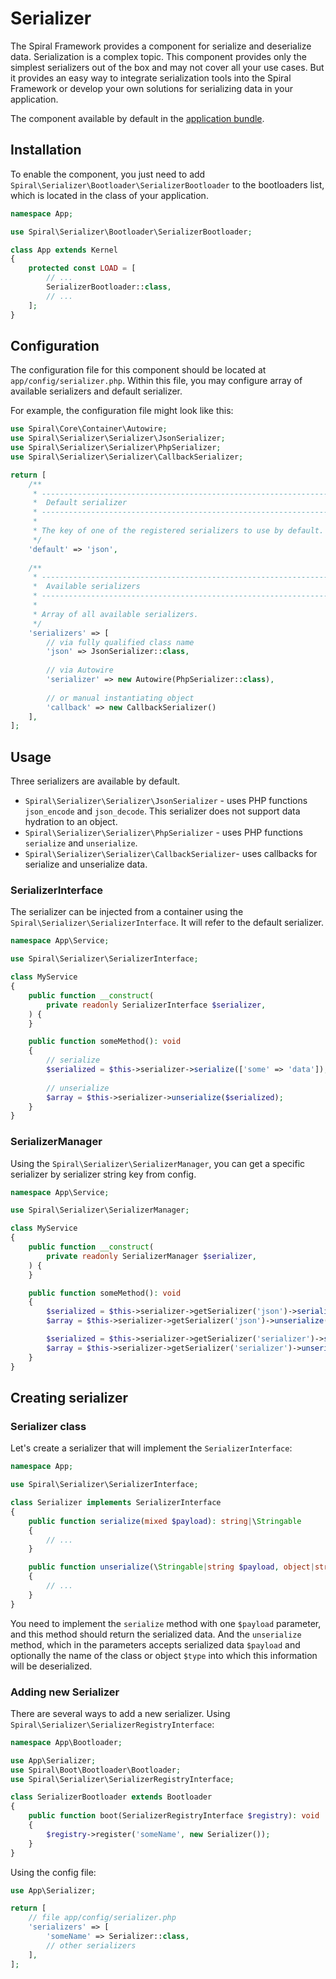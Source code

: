 # Serializer

The Spiral Framework provides a component for serialize and deserialize data. Serialization is a complex topic.
This component provides only the simplest serializers out of the box and may not cover all your use cases.
But it provides an easy way to integrate serialization tools into the Spiral Framework or develop your own solutions for 
serializing data in your application.

The component available by default in
the [application bundle](https://github.com/spiral/app).

## Installation

To enable the component, you just need to add `Spiral\Serializer\Bootloader\SerializerBootloader` to the bootloaders list, 
which is located in the class of your application.

```php
namespace App;

use Spiral\Serializer\Bootloader\SerializerBootloader;

class App extends Kernel
{
    protected const LOAD = [
        // ...
        SerializerBootloader::class,
        // ...
    ];
}
```

## Configuration

The configuration file for this component should be located at `app/config/serializer.php`. Within this file, you may
configure array of available serializers and default serializer.

For example, the configuration file might look like this:

```php
use Spiral\Core\Container\Autowire;
use Spiral\Serializer\Serializer\JsonSerializer;
use Spiral\Serializer\Serializer\PhpSerializer; 
use Spiral\Serializer\Serializer\CallbackSerializer;

return [
    /**
     * -------------------------------------------------------------------------
     *  Default serializer
     * -------------------------------------------------------------------------
     * 
     * The key of one of the registered serializers to use by default.
     */
    'default' => 'json',
    
    /**
     * -------------------------------------------------------------------------
     *  Available serializers
     * -------------------------------------------------------------------------
     * 
     * Array of all available serializers.  
     */
    'serializers' => [
        // via fully qualified class name
        'json' => JsonSerializer::class,
        
        // via Autowire 
        'serializer' => new Autowire(PhpSerializer::class),
        
        // or manual instantiating object
        'callback' => new CallbackSerializer()
    ],
];
```

## Usage

Three serializers are available by default.

- `Spiral\Serializer\Serializer\JsonSerializer` - uses PHP functions `json_encode` and `json_decode`. 
   This serializer does not support data hydration to an object.
- `Spiral\Serializer\Serializer\PhpSerializer` - uses PHP functions `serialize` and `unserialize`.
- `Spiral\Serializer\Serializer\CallbackSerializer`- uses callbacks for serialize and unserialize data.

### SerializerInterface

The serializer can be injected from a container using the `Spiral\Serializer\SerializerInterface`. It will refer to the 
default serializer.

```php
namespace App\Service;

use Spiral\Serializer\SerializerInterface;

class MyService
{
    public function __construct(
        private readonly SerializerInterface $serializer,
    ) {
    }

    public function someMethod(): void
    {
        // serialize
        $serialized = $this->serializer->serialize(['some' => 'data']);
        
        // unserialize
        $array = $this->serializer->unserialize($serialized);
    }
}
```

### SerializerManager

Using the `Spiral\Serializer\SerializerManager`, you can get a specific serializer by serializer string key from config.

```php
namespace App\Service;

use Spiral\Serializer\SerializerManager;

class MyService
{
    public function __construct(
        private readonly SerializerManager $serializer,
    ) {
    }

    public function someMethod(): void
    {
        $serialized = $this->serializer->getSerializer('json')->serialize(['some' => 'data']);
        $array = $this->serializer->getSerializer('json')->unserialize($serialized);

        $serialized = $this->serializer->getSerializer('serializer')->serialize(['some' => 'data']);
        $array = $this->serializer->getSerializer('serializer')->unserialize($serialized);
    }
}
```

## Creating serializer

### Serializer class

Let's create a serializer that will implement the `SerializerInterface`:

```php
namespace App;

use Spiral\Serializer\SerializerInterface;

class Serializer implements SerializerInterface
{
    public function serialize(mixed $payload): string|\Stringable
    {
        // ...
    }

    public function unserialize(\Stringable|string $payload, object|string|null $type = null): mixed
    {
        // ...
    }
}
```

You need to implement the `serialize` method with one `$payload` parameter, and this method should return the serialized data.
And the `unserialize` method, which in the parameters accepts serialized data `$payload` and optionally the name of the class or 
object `$type` into which this information will be deserialized.

### Adding new Serializer

There are several ways to add a new serializer. Using `Spiral\Serializer\SerializerRegistryInterface`:

```php
namespace App\Bootloader;

use App\Serializer;
use Spiral\Boot\Bootloader\Bootloader;
use Spiral\Serializer\SerializerRegistryInterface;

class SerializerBootloader extends Bootloader
{
    public function boot(SerializerRegistryInterface $registry): void
    {
        $registry->register('someName', new Serializer());
    }
}
```

Using the config file:

```php
use App\Serializer;

return [
    // file app/config/serializer.php
    'serializers' => [
        'someName' => Serializer::class,
        // other serializers
    ],
];
```
